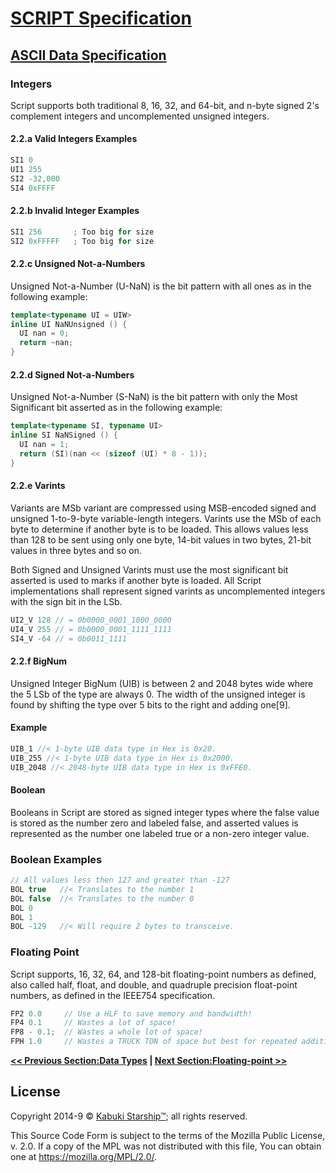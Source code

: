 # [SCRIPT Specification](../readme.md)

## [ASCII Data Specification](readme.md)

### Integers

Script supports both traditional 8, 16, 32, and 64-bit, and n-byte signed 2's complement integers and uncomplemented unsigned integers.

#### 2.2.a Valid Integers Examples

```C++
SI1 0
UI1 255
SI2 -32,000
SI4 0xFFFF
```

#### 2.2.b Invalid Integer Examples

```C++
SI1 256       ; Too big for size
SI2 0xFFFFF   ; Too big for size
```

#### 2.2.c Unsigned Not-a-Numbers

Unsigned Not-a-Number (U-NaN) is the bit pattern with all ones as in the following example:

```C++
template<typename UI = UIW>
inline UI NaNUnsigned () {
  UI nan = 0;
  return ~nan;
}
```

#### 2.2.d Signed Not-a-Numbers

Unsigned Not-a-Number (S-NaN) is the bit pattern with only the Most Significant bit asserted as in the following example:

```C++
template<typename SI, typename UI>
inline SI NaNSigned () {
  UI nan = 1;
  return (SI)(nan << (sizeof (UI) * 8 - 1));
}
```

#### 2.2.e Varints

Variants are MSb variant are compressed using MSB-encoded signed and unsigned 1-to-9-byte variable-length integers. Varints use the MSb of each byte to determine if another byte is to be loaded. This allows values less than 128 to be sent using only one byte, 14-bit values in two bytes, 21-bit values in three bytes and so on.  

Both Signed and Unsigned Varints must use the most significant bit asserted is used to marks if another byte is loaded. All Script implementations shall represent signed varints as uncomplemented integers with the sign bit in the LSb.

```C++
UI2_V 128 // = 0b0000_0001_1000_0000
UI4_V 255 // = 0b0000_0001_1111_1111
SI4_V -64 // = 0b0011_1111
```

#### 2.2.f BigNum

Unsigned Integer BigNum (UIB) is between 2 and 2048 bytes wide where the 5 LSb of the type are always 0. The width of the unsigned integer is found by shifting the type over 5 bits to the right and adding one[9].

#### Example

```C++
UIB_1 //< 1-byte UIB data type in Hex is 0x20.
UIB_255 //< 1-byte UIB data type in Hex is 0x2000.
UIB_2048 //< 2048-byte UIB data type in Hex is 0xFFE0.
```

#### Boolean

Booleans in Script are stored as signed integer types where the false value is stored as the number zero and labeled false, and asserted values is represented as the number one labeled true or a non-zero integer value.

### Boolean Examples

```C++
// All values less then 127 and greater than -127
BOL true   //< Translates to the number 1
BOL false  //< Translates to the number 0
BOL 0
BOL 1
BOL -129   //< Will require 2 bytes to transceive.
```

### Floating Point

Script supports, 16, 32, 64, and 128-bit floating-point numbers as defined, also called half, float, and double, and quadruple precision float-point numbers, as defined in the IEEE754 specification.

```C++
FP2 0.0     // Use a HLF to save memory and bandwidth!
FP4 0.1     // Wastes a lot of space!
FP8 - 0.1;  // Wastes a whole lot of space!
FPH 1.0     // Wastes a TRUCK TON of space but best for repeated addition.
```

**[<< Previous Section:Data Types](./data_types.md) | [Next Section:Floating-point >>](./floating-point.md)**

## License

Copyright 2014-9 © [Kabuki Starship™](https://kabukistarship.com); all rights reserved.

This Source Code Form is subject to the terms of the Mozilla Public License, v. 2.0. If a copy of the MPL was not distributed with this file, You can obtain one at <https://mozilla.org/MPL/2.0/>.
